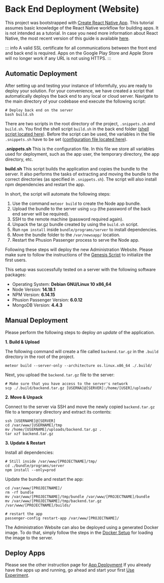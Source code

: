 # Back End Deployment (Website)

This project was bootstrapped with [Create React Native
App](https://github.com/react-community/create-react-native-app). This
tutorial assumes basic knowledge of the React Native workflow for
building apps. It is not intended as a tutorial. In case you need more
information about React Native, the most recent version of this guide is
available
[here](https://github.com/expo/create-react-native-app/blob/master/README.md).

::: info
A valid SSL certificate for all communications between the front end and
back end is required. Apps on the Google Play Store and Apple Store will
no longer work if any URL is not using HTTPS.
:::

## Automatic Deployment

After setting up and testing your instance of Informfully, you are ready
to deploy your solution. For your convenience, we have created a script
that automatically deploys the back end to any local or cloud server.
Navigate to the main directory of your codebase end execute the
following script:

``` console
# Deploy back end on the server
bash build.sh
```

There are two scripts in the root directory of the project,
`.snippets.sh` and `build.sh`. You find the shell script `build.sh` in
the back end folder ([shell script located
here](https://github.com/Informfully/Platform/blob/main/backend/build.sh)).
Before the script can be used, the variables in the file `.snippets.sh`
have to be set ([configuration file located
here](https://github.com/Informfully/Platform/blob/main/backend/build.sh)).

**.snippets.sh** This is the configuration file. In this file we store
all variables used for deployment, such as the app user, the temporary
directory, the app directory, etc.

**build.sh** This script builds the application and copies the bundle to
the server. It also performs the tasks of extracting and moving the
bundle to the correct directories (as specified in `.snippets.sh`). The
script will also install npm dependencies and restart the app.

In short, the script will automate the following steps:

1.  Use the command `meteor build` to create the Node app bundle.
2.  Upload the bundle to the server using `scp` (the password of the
    back end server will be required).
3.  SSH to the remote machine (password required again).
4.  Unpack the tar.gz bundle created by using the `build.sh` script.
5.  Run `npm install` inside `bundle/programs/server` to install
    dependencies.
6.  Move the bundle folder to the `/var/newsapp/` location.
7.  Restart the Phusion Passenger process to serve the Node app.

Following these steps will deploy the new Administration Website. Please
make sure to follow the instructions of the [Genesis
Script](https://informfully.readthedocs.io/en/latest/docker.html) to
initialize the first users.

This setup was successfully tested on a server with the following
software packages:

-   Operating System: **Debian GNU/Linux 10 x86_64**
-   Node Version: **14.18.1**
-   NPM Version: **6.14.15**
-   Phusion Passenger Version: **6.0.12**
-   MongoDB Version: **4.4.3**

## Manual Deployment

Please perform the following steps to deploy *an update* of the
application.

**1. Build & Upload**

The following command will create a file called `backend.tar.gz` in the
`.build` directory in the root of the project.

``` console
meteor build --server-only --architecture os.linux.x86_64 ./.build/
```

Next, you upload the `backend.tar.gz` file to the server:

``` console
# Make sure that you have access to the server's network
scp ./.build/backend.tar.gz [USERNA]@[SERVER]:/home/[USER]/uploads/
```

**2. Move & Unpack**

Connect to the server via SSH and move the newly copied `backend.tar.gz`
file to a temporary directory and extract its contents:

``` console
ssh [USERNAME]@[SERVER]
cd /var/www/[USERNAME]/tmp
mv /home/[USERNAME]/uploads/backend.tar.gz .
tar xzf backend.tar.gz
```

**3. Update & Restart**

Install all dependencies:

``` console
# Still inside /var/www/[PROJECTNAME]/tmp/
cd ./bundle/programs/server
npm install --only=prod
```

Update the bundle and restart the app:

``` console
cd /var/www/[PROJECTNAME]/
rm -rf bundle
mv /var/www/[PROJECTNAME]/tmp/bundle /var/www/[PROJECTNAME]/bundle
mv /var/www/[PROJECTNAME]/tmp/backend.tar.gz /var/www/[PROJECTNAME]/builds/

# restart the app
passenger-config restart-app /var/www/[PROJECTNAME]/
```

The Administration Website can also be deployed using a generated Docker
image. To do that, simply follow the steps in the [Docker
Setup](https://informfully.readthedocs.io/en/latest/docker.html) for
loading the image to the server.

## Deploy Apps

Please see the other instruction page for [App
Deployment](https://informfully.readthedocs.io/en/latest/native.html) If
you already have the apps up and running, go ahead and start your first
[Use
Experiment](https://informfully.readthedocs.io/en/latest/experiment.html).
